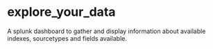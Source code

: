 # explore_your_data
A splunk dashboard to gather and display information about available indexes, sourcetypes and fields available.
